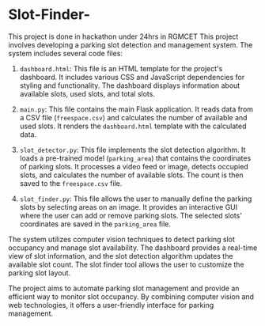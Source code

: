 # Slot-Finder-
This project is done in hackathon under 24hrs in RGMCET 
This project involves developing a parking slot detection and management system. The system includes several code files:

1. `dashboard.html`: This file is an HTML template for the project's dashboard. It includes various CSS and JavaScript dependencies for styling and functionality. The dashboard displays information about available slots, used slots, and total slots.

2. `main.py`: This file contains the main Flask application. It reads data from a CSV file (`freespace.csv`) and calculates the number of available and used slots. It renders the `dashboard.html` template with the calculated data.

3. `slot_detector.py`: This file implements the slot detection algorithm. It loads a pre-trained model (`parking_area`) that contains the coordinates of parking slots. It processes a video feed or image, detects occupied slots, and calculates the number of available slots. The count is then saved to the `freespace.csv` file.

4. `slot_finder.py`: This file allows the user to manually define the parking slots by selecting areas on an image. It provides an interactive GUI where the user can add or remove parking slots. The selected slots' coordinates are saved in the `parking_area` file.

The system utilizes computer vision techniques to detect parking slot occupancy and manage slot availability. The dashboard provides a real-time view of slot information, and the slot detection algorithm updates the available slot count. The slot finder tool allows the user to customize the parking slot layout.

The project aims to automate parking slot management and provide an efficient way to monitor slot occupancy. By combining computer vision and web technologies, it offers a user-friendly interface for parking management.
